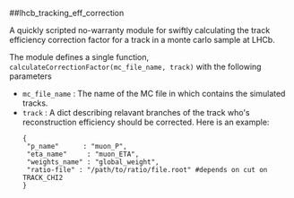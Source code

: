 ##lhcb_tracking_eff_correction

A quickly scripted no-warranty module for swiftly calculating the track efficiency
correction factor for a track in a monte carlo sample at LHCb.


The module defines a single function, `calculateCorrectionFactor(mc_file_name, track)` with the following parameters

 * `mc_file_name` : The name of the MC file in which contains the simulated tracks.
 * `track` : A dict describing relavant branches of the track who's reconstruction efficiency should be corrected. Here is an example:
    ```
    {
     "p_name"      : "muon_P",
     "eta_name"     : "muon_ETA",
     "weights_name" : "global_weight",
     "ratio-file" : "/path/to/ratio/file.root" #depends on cut on TRACK_CHI2
    }
    ```
